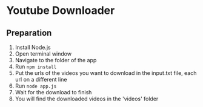 # Youtube Downloader

## Preparation
1. Install Node.js
2. Open terminal window
3. Navigate to the folder of the app
4. Run `npm install`
5. Put the urls of the videos you want to download in the input.txt file, each url on a different line
6. Run `node app.js`
7. Wait for the download to finish
8. You will find the downloaded videos in the 'videos' folder
